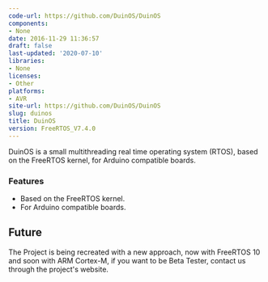 ```yaml
---
code-url: https://github.com/DuinOS/DuinOS
components:
- None
date: 2016-11-29 11:36:57
draft: false
last-updated: '2020-07-10'
libraries:
- None
licenses:
- Other
platforms:
- AVR
site-url: https://github.com/DuinOS/DuinOS
slug: duinos
title: DuinOS
version: FreeRTOS_V7.4.0
---
```

DuinOS is a small multithreading real time operating system (RTOS), based on the FreeRTOS kernel, for Arduino compatible boards.

<!--more-->

### Features
- Based on the FreeRTOS kernel.
- For Arduino compatible boards.

## Future

The Project is being recreated with a new approach, now with FreeRTOS 10 and soon with ARM Cortex-M, if you want to be Beta Tester, contact us through the project's website.
